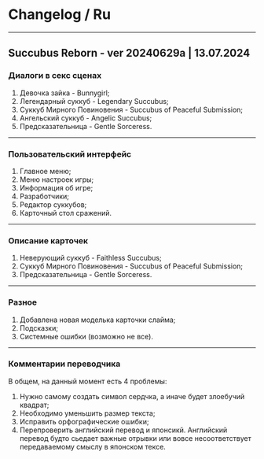 # Changelog / Ru

---

## Succubus Reborn - ver 20240629a | 13.07.2024

### Диалоги в секс сценах
1. Девочка зайка - Bunnygirl;
2. Легендарный суккуб - Legendary Succubus;
3. Суккуб Мирного Повиновения - Succubus of Peaceful Submission;
4. Ангельский суккуб - Angelic Succubus;
5. Предсказательница - Gentle Sorceress.

---

### Пользовательский интерфейс
1. Главное меню;
2. Меню настроек игры;
3. Информация об игре;
4. Разработчики;
5. Редактор суккубов;
6. Карточный стол сражений.

---

### Описание карточек
1. Неверующий суккуб - Faithless Succubus;
2. Суккуб Мирного Повиновения - Succubus of Peaceful Submission;
3. Предсказательница - Gentle Sorceress.

---

### Разное
1. Добавлена новая моделька карточки слайма;
2. Подсказки;
3. Системные ошибки (возможно не все).

---

### Комментарии переводчика
В общем, на данный момент есть 4 проблемы:
1. Нужно самому создать символ сердчка, а иначе будет злоебучий квадрат;
2. Необходимо уменьшить размер текста;
3. Исправить орфографические ошибки;
4. Перепроверить английский перевод и японсикй. Английский перевод будто сьедает важные отрывки или вовсе несоответствует передаваемому смыслу в японском тексе. 